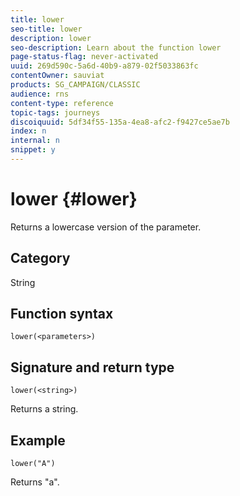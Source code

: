 ```yaml
---
title: lower
seo-title: lower
description: lower
seo-description: Learn about the function lower
page-status-flag: never-activated
uuid: 269d590c-5a6d-40b9-a879-02f5033863fc
contentOwner: sauviat
products: SG_CAMPAIGN/CLASSIC
audience: rns
content-type: reference
topic-tags: journeys
discoiquuid: 5df34f55-135a-4ea8-afc2-f9427ce5ae7b
index: n
internal: n
snippet: y
---
```


# lower {#lower}

Returns a lowercase version of the parameter.

## Category

String

## Function syntax

`lower(<parameters>)`

## Signature and return type

`lower(<string>)`

Returns a string.

## Example

`lower("A")`

Returns "a".

